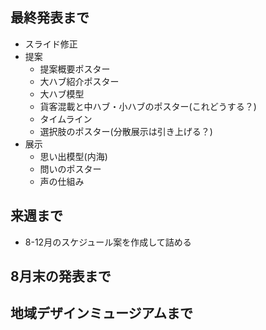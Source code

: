## 最終発表まで
- スライド修正
- 提案
	- 提案概要ポスター
	- 大ハブ紹介ポスター
	- 大ハブ模型
	- 貨客混載と中ハブ・小ハブのポスター(これどうする？)
	- タイムライン
	- 選択肢のポスター(分散展示は引き上げる？)
- 展示
	- 思い出模型(内海)
	- 問いのポスター
	- 声の仕組み
## 来週まで
- 8-12月のスケジュール案を作成して詰める

## 8月末の発表まで


## 地域デザインミュージアムまで